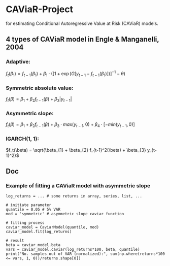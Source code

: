 # CAViaR-Project
for estimating Conditional Autoregressive Value at Risk (CAViaR) models.
## 4 types of CAViaR model in Engle & Manganelli, 2004
### Adaptive:
$f_{t}(\beta_{1}) = f_{t-1}(\beta_{1}) + \beta_{1} \cdot ([1 + \exp(G[y_{t-1} - f_{t-1}(\beta_{1})])]^{-1} - \theta )$

### Symmetric absolute value:
$f_t(\beta) = \beta_{1} + \beta_{2} f_{t-1}(\beta) + \beta_{3} |y_{t-1}|$

### Asymmetric slope:
$f_t(\beta) = \beta_{1} + \beta_{2} f_{t-1}(\beta) + \beta_{3} \cdot max(y_{t-1}, 0) + \beta_{4} \cdot [-min(y_{t-1}, 0)]$

### IGARCH(1, 1):
$f_t(\beta) = \sqrt{\beta_{1} + \beta_{2} f_{t-1}^2(\beta) + \beta_{3} y_{t-1}^2}$

## Doc
### Example of fitting a CAViaR model with asymmetric slope
```
log_returns = ... # some returns in array, series, list, ...

# initiate parameter
quantile = 0.05 # 5% VAR
mod = 'symmetric' # asymmetric slope caviar function

# fitting process
caviar_model = CaviarModel(quantile, mod)
caviar_model.fit(log_returns)

# result
beta = caviar_model.beta
vars = caviar_model.caviar(log_returns*100, beta, quantile)
print("No. samples out of VAR (normalized):", sum(np.where(returns*100 <= vars, 1, 0))/returns.shape[0])
```

